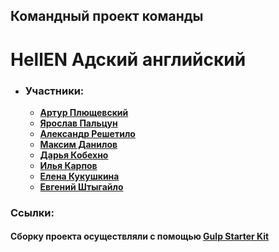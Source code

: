 ## Командный проект команды

# HellEN Адский английский

- ### Участники:
  - **[Артур Плющевский](https://github.com/massqeen)**
  - **[Ярослав Пальцун](https://github.com/yaarchee)**
  - **[Александр Решетило](https://github.com/Areshetilo)**
  - **[Максим Данилов](https://github.com/MaxDanylov)**
  - **[Дарья Кобехно]()**
  - **[Илья Карпов](https://github.com/IlliaKarpoff)**
  - **[Елена Кукушкина](https://github.com/elena-2020-web)**
  - **[Евгений Штыгайло](https://github.com/evgeshti)**

### Ссылки:

#### Сборку проекта осуществляли с помощью **[Gulp Starter Kit](https://github.com/luxplanjay/gulp-starter-kit)**
